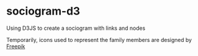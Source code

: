 # sociogram-d3
Using D3JS to create a sociogram with links and nodes

Temporarily, icons used to represent the family members are designed by <a href="http://www.freepik.com/">Freepik
